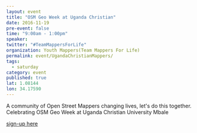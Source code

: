 ```yaml
---
layout: event
title: "OSM Geo Week at Uganda Christian"
date: 2016-11-19
pre-event: false
time: "9:00am - 1:00pm"
speaker: 
twitter: "#TeamMappersForLife"
organization: Youth Mappers(Team Mappers For Life)
permalink: event/UgandaChristianMappers/
tags: 
  - saturday
category: event
published: true
lat: 1.08144
lon: 34.17590
---
```

A community of Open Street Mappers changing lives, let's do this together.
Celebrating OSM Geo Week at Uganda Christian University Mbale

[sign-up here](https://www.facebook.com/Team-Mappers-For-Life-280043492353209/?ref=bookmarks)



